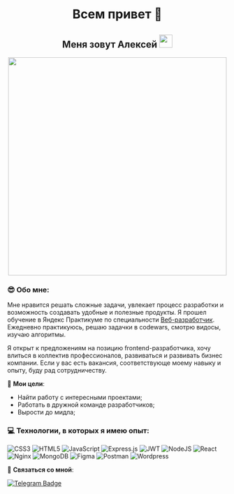 <h1 align="center">Всем привет 👋 </h1>

<h2 align="center">Меня зовут Алексей <img src="https://media.giphy.com/media/WUlplcMpOCEmTGBtBW/giphy.gif" width="30"></h2>

<p align="center"><img src="https://i.pinimg.com/originals/54/e3/7d/54e37d8074ebcde1d96c77d7b2a7f310.gif" width="500" /></a></p>

### 😎 Обо мне:

Мне нравится решать сложные задачи, увлекает процесс разработки и возможность создавать удобные и полезные продукты. Я прошел обучение в Яндекс Практикуме по специальности [Веб-разработчик](https://practicum.yandex.ru/web/). Ежедневно практикуюсь, решаю задачки в codewars, смотрю видосы, изучаю алгоритмы.

Я открыт к предложениям на позицию frontend-разработчика, хочу влиться в коллектив профессионалов, развиваться и развивать бизнес компании. Если у вас есть вакансия, соответствующе моему навыку и опыту, буду рад сотрудничеству.

🎯 **Мои цели**:
- Найти работу с интересными проектами;
- Работать в дружной команде разработчиков;
- Вырости до мидла;


### 💻 Технологии, в которых я имею опыт:
![CSS3](https://img.shields.io/badge/css3-%231572B6.svg?style=flat-square&logo=css3&logoColor=white) ![HTML5](https://img.shields.io/badge/html5-%23E34F26.svg?style=flat-square&logo=html5&logoColor=white) ![JavaScript](https://img.shields.io/badge/javascript-%23323330.svg?style=flat-square&logo=Javascript&logoColor=%23F7DF1E) ![Express.js](https://img.shields.io/badge/express.js-%23404d59.svg?style=flat-square&logo=express&logoColor=%2361DAFB) ![JWT](https://img.shields.io/badge/JWT-black?style=flat-square&logo=JSON%20web%20tokens) ![NodeJS](https://img.shields.io/badge/node.js-6DA55F?style=flat-square&logo=node.js&logoColor=white) ![React](https://img.shields.io/badge/react-%2320232a.svg?style=flat-square&logo=react&logoColor=%2361DAFB) ![Nginx](https://img.shields.io/badge/nginx-%23009639.svg?style=flat-square&logo=nginx&logoColor=white) ![MongoDB](https://img.shields.io/badge/MongoDB-%234ea94b.svg?style=flat-square&logo=mongodb&logoColor=white) ![Figma](https://img.shields.io/badge/figma-%23F24E1E.svg?style=flat-square&logo=figma&logoColor=white) ![Postman](https://img.shields.io/badge/Postman-FF6C37?style=flat-square&logo=postman&logoColor=white) ![Wordpress](https://shields.io/badge/Wordpress-3159C6?logo=Wordpress&logoColor=FFF&style=flat-square)

🤙 **Cвязаться со мной**:

 [![Telegram Badge](https://img.shields.io/badge/-Telegram-blue?style=flat&logo=Telegram&logoColor=white)](https://t.me/alekseyGon4arov)

